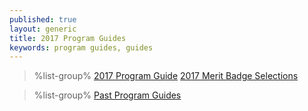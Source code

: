 ```yaml
---
published: true
layout: generic
title: 2017 Program Guides
keywords: program guides, guides
---
```


> %list-group%
> <a href="{{ site.url }}/pdf/2017/2017-program-guide.pdf" class="list-group-item">2017 Program Guide</a>
> <a href="{{ site.url }}/pdf/2017/2017-merit-badges.pdf" class="list-group-item">2017 Merit Badge Selections</a>

> %list-group%
> <a href="archive/" class="list-group-item">Past Program Guides</a>
